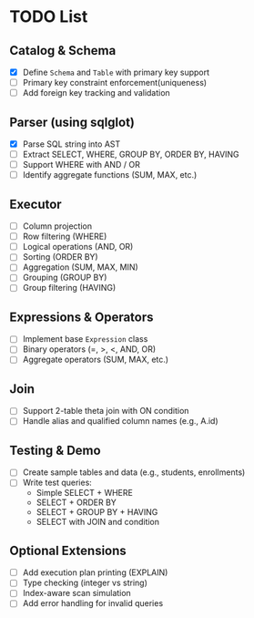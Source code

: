 #  TODO List

## Catalog & Schema
- [x] Define `Schema` and `Table` with primary key support
- [ ] Primary key constraint enforcement(uniqueness)
- [ ] Add foreign key tracking and validation

## Parser (using sqlglot)
- [x] Parse SQL string into AST
- [ ] Extract SELECT, WHERE, GROUP BY, ORDER BY, HAVING
- [ ] Support WHERE with AND / OR
- [ ] Identify aggregate functions (SUM, MAX, etc.)

## Executor
- [ ] Column projection
- [ ] Row filtering (WHERE)
- [ ] Logical operations (AND, OR)
- [ ] Sorting (ORDER BY)
- [ ] Aggregation (SUM, MAX, MIN)
- [ ] Grouping (GROUP BY)
- [ ] Group filtering (HAVING)

## Expressions & Operators
- [ ] Implement base `Expression` class
- [ ] Binary operators (=, >, <, AND, OR)
- [ ] Aggregate operators (SUM, MAX, etc.)

## Join
- [ ] Support 2-table theta join with ON condition
- [ ] Handle alias and qualified column names (e.g., A.id)

## Testing & Demo
- [ ] Create sample tables and data (e.g., students, enrollments)
- [ ] Write test queries:
  - Simple SELECT + WHERE
  - SELECT + ORDER BY
  - SELECT + GROUP BY + HAVING
  - SELECT with JOIN and condition

## Optional Extensions
- [ ] Add execution plan printing (EXPLAIN)
- [ ] Type checking (integer vs string)
- [ ] Index-aware scan simulation
- [ ] Add error handling for invalid queries
